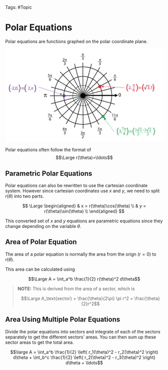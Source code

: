 Tags: #Topic 

# Polar Equations

Polar equations are functions graphed on the polar coordinate plane.

![](attachments/polar_coordinates.png)

Polar equations often follow the format of 
$$\Large r(\theta)=\ldots$$

## Parametric Polar Equations

Polar equations can also be rewritten to use the cartesian coordinate system. However since cartesian coordinates use $x$ and $y$, we need to split $r(\theta)$ into two parts.

$$
\Large
\begin{aligned}
& x = r(\theta)\cos(\theta) \\
& y = r(\theta)\sin(\theta) \\
\end{aligned}
$$

This converted set of $x$ and $y$ equations are parametric equations since they change depending on the variable $\theta$.

## Area of Polar Equation

The area of a polar equation is normally the area from the orign ($r = 0$) to $r(\theta)$.

This area can be calculated using

$$\Large A = \int_a^b \frac{1}{2} r(\theta)^2 d\theta$$

> **NOTE:**
> This is derived from the area of a sector, which is 
> 
> $$\Large A_\text{sector} = \frac{\theta}{2\pi} \pi r^2 = \frac{\theta}{2}r^2$$

## Area Using Multiple Polar Equations

Divide the polar equations into sectors and integrate of each of the sectors separately to get the different sectors' areas. You can then sum up these sector areas to get the total area.

$$\large A = \int_a^b \frac{1}{2} \left( r_1(\theta)^2 - r_2(\theta)^2 \right) d\theta + \int_b^c \frac{1}{2} \left( r_2(\theta)^2 - r_3(\theta)^2 \right) d\theta + \ldots$$